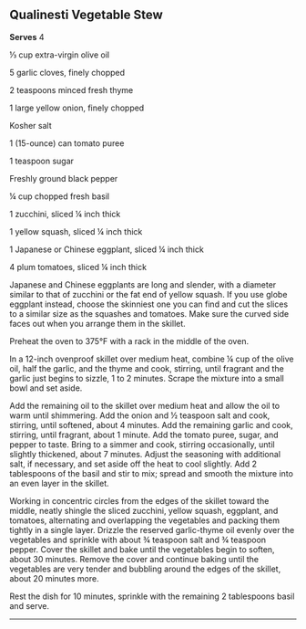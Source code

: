 ﻿## Qualinesti Vegetable Stew

**Serves** 4

⅓ cup extra-virgin olive oil

5 garlic cloves, finely chopped

2 teaspoons minced fresh thyme

1 large yellow onion, finely chopped

Kosher salt

1 (15-ounce) can tomato puree

1 teaspoon sugar

Freshly ground black pepper

¼ cup chopped fresh basil

1 zucchini, sliced ¼ inch thick

1 yellow squash, sliced ¼ inch thick

1 Japanese or Chinese eggplant, sliced ¼ inch thick

4 plum tomatoes, sliced ¼ inch thick

Japanese and Chinese eggplants are long and slender, with a diameter similar to that of zucchini or the fat end of yellow squash. If you use globe eggplant instead, choose the skinniest one you can find and cut the slices to a similar size as the squashes and tomatoes. Make sure the curved side faces out when you arrange them in the skillet.

Preheat the oven to 375°F with a rack in the middle of the oven.

In a 12-inch ovenproof skillet over medium heat, combine ¼ cup of the olive oil, half the garlic, and the thyme and cook, stirring, until fragrant and the garlic just begins to sizzle, 1 to 2 minutes. Scrape the mixture into a small bowl and set aside.

Add the remaining oil to the skillet over medium heat and allow the oil to warm until shimmering. Add the onion and ½ teaspoon salt and cook, stirring, until softened, about 4 minutes. Add the remaining garlic and cook, stirring, until fragrant, about 1 minute. Add the tomato puree, sugar, and pepper to taste. Bring to a simmer and cook, stirring occasionally, until slightly thickened, about 7 minutes. Adjust the seasoning with additional salt, if necessary, and set aside off the heat to cool slightly. Add 2 tablespoons of the basil and stir to mix; spread and smooth the mixture into an even layer in the skillet.

Working in concentric circles from the edges of the skillet toward the middle, neatly shingle the sliced zucchini, yellow squash, eggplant, and tomatoes, alternating and overlapping the vegetables and packing them tightly in a single layer. Drizzle the reserved garlic-thyme oil evenly over the vegetables and sprinkle with about ¾ teaspoon salt and ¾ teaspoon pepper. Cover the skillet and bake until the vegetables begin to soften, about 30 minutes. Remove the cover and continue baking until the vegetables are very tender and bubbling around the edges of the skillet, about 20 minutes more.

Rest the dish for 10 minutes, sprinkle with the remaining 2 tablespoons basil and serve.

---

